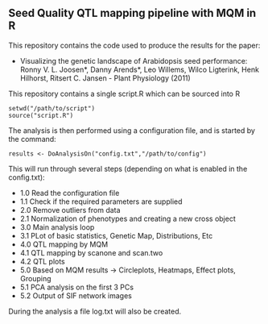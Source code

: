 ## Seed Quality QTL mapping pipeline with MQM in R
This repository contains the code used to produce the results for the paper:

- Visualizing the genetic landscape of Arabidopsis seed performance: 
Ronny V. L. Joosen*, Danny Arends*, Leo Willems, Wilco Ligterink, Henk Hilhorst, Ritsert C. Jansen - Plant Physiology (2011)

This repository contains a single script.R which can be sourced into R 

    setwd("/path/to/script")
    source("script.R")

The analysis is then performed using a configuration file, and is started by the command:

    results <- DoAnalysisOn("config.txt","/path/to/config")

This will run through several steps (depending on what is enabled in the config.txt):

 - 1.0 Read the configuration file
 - 1.1 Check if the required parameters are supplied 
 - 2.0 Remove outliers from data
 - 2.1 Normalization of phenotypes and creating a new cross object
 - 3.0 Main analysis loop
 - 3.1 PLot of basic statistics, Genetic Map, Distributions, Etc
 - 4.0 QTL mapping by MQM
 - 4.1 QTL mapping by scanone and scan.two
 - 4.2 QTL plots
 - 5.0 Based on MQM results -> Circleplots, Heatmaps, Effect plots, Grouping
 - 5.1 PCA analysis on the first 3 PCs
 - 5.2 Output of SIF network images

During the analysis a file log.txt will also be created.

